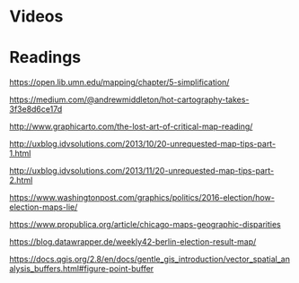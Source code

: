 Videos
======


Readings
========

<https://open.lib.umn.edu/mapping/chapter/5-simplification/>

<https://medium.com/@andrewmiddleton/hot-cartography-takes-3f3e8d6ce17d>

<http://www.graphicarto.com/the-lost-art-of-critical-map-reading/>

<http://uxblog.idvsolutions.com/2013/10/20-unrequested-map-tips-part-1.html>

<http://uxblog.idvsolutions.com/2013/11/20-unrequested-map-tips-part-2.html>

<https://www.washingtonpost.com/graphics/politics/2016-election/how-election-maps-lie/>

<https://www.propublica.org/article/chicago-maps-geographic-disparities>

<https://blog.datawrapper.de/weekly42-berlin-election-result-map/>

<https://docs.qgis.org/2.8/en/docs/gentle_gis_introduction/vector_spatial_analysis_buffers.html#figure-point-buffer>


